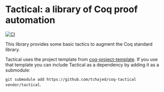 # Tactical: a library of Coq proof automation

[![CI](https://github.com/tchajed/coq-tactical/actions/workflows/coq-action.yml/badge.svg)](https://github.com/tchajed/coq-tactical/actions/workflows/coq-action.yml)

This library provides some basic tactics to augment the Coq standard library.

Tactical uses the project template from [coq-project-template](https://github.com/tchajed/coq-project-template). If you use that template you can include Tactical as a dependency by adding it as a submodule:

`git submodule add https://github.com/tchajed/coq-tactical vendor/tactical`.

